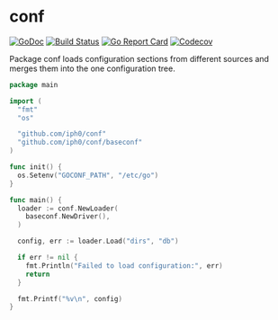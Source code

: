 # conf

[![GoDoc](https://godoc.org/github.com/iph0/conf?status.svg)](https://godoc.org/github.com/iph0/conf) [![Build Status](https://travis-ci.org/iph0/conf.svg?branch=master)](https://travis-ci.org/iph0/conf) [![Go Report Card](https://goreportcard.com/badge/github.com/iph0/conf)](https://goreportcard.com/report/github.com/iph0/conf) [![Codecov](https://codecov.io/gh/iph0/conf/branch/master/graph/badge.svg)](https://codecov.io/gh/iph0/conf)

Package conf loads configuration sections from different sources and merges
them into the one configuration tree.

```go
package main

import (
  "fmt"
  "os"

  "github.com/iph0/conf"
  "github.com/iph0/conf/baseconf"
)

func init() {
  os.Setenv("GOCONF_PATH", "/etc/go")
}

func main() {
  loader := conf.NewLoader(
    baseconf.NewDriver(),
  )

  config, err := loader.Load("dirs", "db")

  if err != nil {
    fmt.Println("Failed to load configuration:", err)
    return
  }

  fmt.Printf("%v\n", config)
}
```